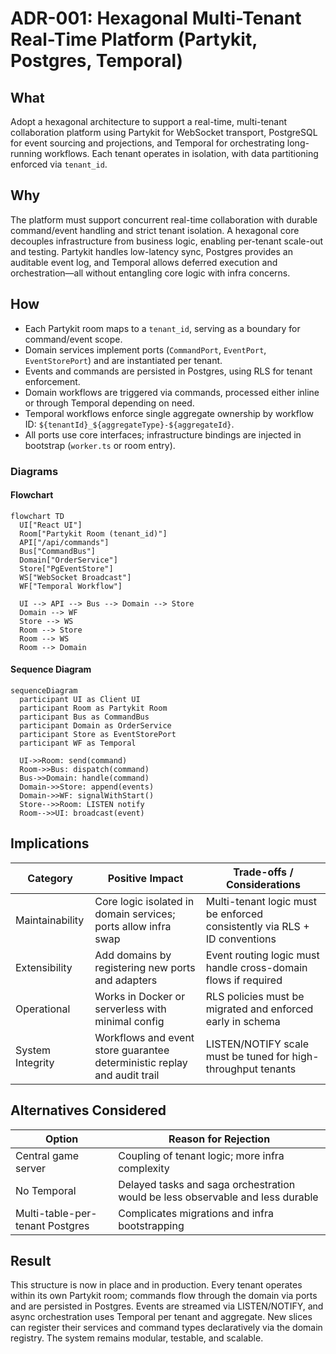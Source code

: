 # ADR-001: Hexagonal Multi-Tenant Real-Time Platform (Partykit, Postgres, Temporal)

## What

Adopt a hexagonal architecture to support a real-time, multi-tenant collaboration platform using Partykit for WebSocket transport, PostgreSQL for event sourcing and projections, and Temporal for orchestrating long-running workflows. Each tenant operates in isolation, with data partitioning enforced via `tenant_id`.

## Why

The platform must support concurrent real-time collaboration with durable command/event handling and strict tenant isolation. A hexagonal core decouples infrastructure from business logic, enabling per-tenant scale-out and testing. Partykit handles low-latency sync, Postgres provides an auditable event log, and Temporal allows deferred execution and orchestration—all without entangling core logic with infra concerns.

## How

* Each Partykit room maps to a `tenant_id`, serving as a boundary for command/event scope.
* Domain services implement ports (`CommandPort`, `EventPort`, `EventStorePort`) and are instantiated per tenant.
* Events and commands are persisted in Postgres, using RLS for tenant enforcement.
* Domain workflows are triggered via commands, processed either inline or through Temporal depending on need.
* Temporal workflows enforce single aggregate ownership by workflow ID: `${tenantId}_${aggregateType}-${aggregateId}`.
* All ports use core interfaces; infrastructure bindings are injected in bootstrap (`worker.ts` or room entry).

### Diagrams

#### Flowchart

```mermaid
flowchart TD
  UI["React UI"]
  Room["Partykit Room (tenant_id)"]
  API["/api/commands"]
  Bus["CommandBus"]
  Domain["OrderService"]
  Store["PgEventStore"]
  WS["WebSocket Broadcast"]
  WF["Temporal Workflow"]

  UI --> API --> Bus --> Domain --> Store
  Domain --> WF
  Store --> WS
  Room --> Store
  Room --> WS
  Room --> Domain
```

#### Sequence Diagram

```mermaid
sequenceDiagram
  participant UI as Client UI
  participant Room as Partykit Room
  participant Bus as CommandBus
  participant Domain as OrderService
  participant Store as EventStorePort
  participant WF as Temporal

  UI->>Room: send(command)
  Room->>Bus: dispatch(command)
  Bus->>Domain: handle(command)
  Domain->>Store: append(events)
  Domain->>WF: signalWithStart()
  Store-->>Room: LISTEN notify
  Room-->>UI: broadcast(event)
```

## Implications

| Category         | Positive Impact                                                          | Trade-offs / Considerations                                               |
| ---------------- | ------------------------------------------------------------------------ | ------------------------------------------------------------------------- |
| Maintainability  | Core logic isolated in domain services; ports allow infra swap           | Multi-tenant logic must be enforced consistently via RLS + ID conventions |
| Extensibility    | Add domains by registering new ports and adapters                        | Event routing logic must handle cross-domain flows if required            |
| Operational      | Works in Docker or serverless with minimal config                        | RLS policies must be migrated and enforced early in schema                |
| System Integrity | Workflows and event store guarantee deterministic replay and audit trail | LISTEN/NOTIFY scale must be tuned for high-throughput tenants             |

## Alternatives Considered

| Option                          | Reason for Rejection                                                           |
| ------------------------------- | ------------------------------------------------------------------------------ |
| Central game server             | Coupling of tenant logic; more infra complexity                                |
| No Temporal                     | Delayed tasks and saga orchestration would be less observable and less durable |
| Multi-table-per-tenant Postgres | Complicates migrations and infra bootstrapping                                 |

## Result

This structure is now in place and in production. Every tenant operates within its own Partykit room; commands flow through the domain via ports and are persisted in Postgres. Events are streamed via LISTEN/NOTIFY, and async orchestration uses Temporal per tenant and aggregate. New slices can register their services and command types declaratively via the domain registry. The system remains modular, testable, and scalable.

